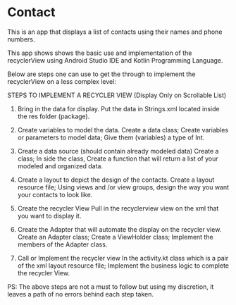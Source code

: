 # Contact
This is an app that displays a list of contacts using their names and phone numbers.

This app shows shows the basic use and implementation of the recyclerView using Android Studio IDE and Kotlin Programming Language.

Below are steps one can use to get the through to implement the recyclerView on a less complex level:

STEPS TO IMPLEMENT A RECYCLER VIEW (Display Only on Scrollable List)

1. Bring in the data for display.
    Put the data in Strings.xml located inside the res folder (package).

2. Create variables to model the data.
    Create a data class; Create variables or parameters to model data;
    Give them (variables) a type of Int.

3. Create a data source (should contain already modeled data)
    Create a class; In side the class, Create a function that will return a
    list of your modeled and organized data.

4. Create a layout to depict the design of the contacts.
    Create a layout resource file; Using views and /or view groups, design the
    way you want your contacts to look like.

5. Create the recycler View
    Pull in the recyclerview view on the xml that you want to display it.

6. Create the Adapter that will automate the display on the recycler view.
    Create an Adapter class; Create a ViewHolder class; Implement the
    members of the Adapter class.

7. Call or Implement the recycler view
    In the activity.kt class which is a pair of the xml layout resource file;
    Implement the business logic to complete the recycler View.

PS: The above steps are not a must to follow but using my discretion, it leaves a path of no errors behind each step taken.
